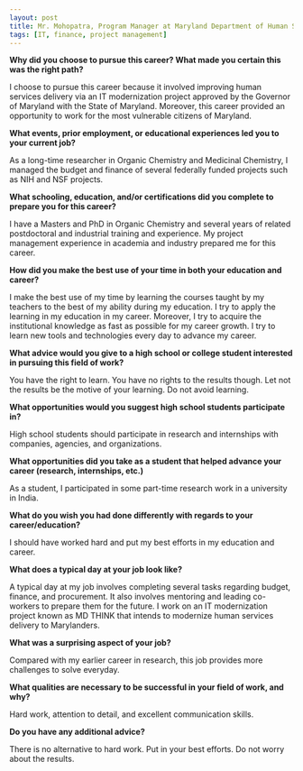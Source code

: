 ```yaml
---
layout: post
title: Mr. Mohopatra, Program Manager at Maryland Department of Human Services
tags: [IT, finance, project management]
---
```


**Why did you choose to pursue this career?  What made you certain this was the right path?**

I choose to pursue this career because it involved improving human services delivery via an IT modernization project approved by the Governor of Maryland with the State of Maryland. Moreover, this career provided an opportunity to work for the most vulnerable citizens of Maryland.

**What events, prior employment, or educational experiences led you to your current job?**

As a long-time researcher in Organic Chemistry and Medicinal Chemistry, I managed the budget and finance of several federally funded projects such as NIH and NSF projects.

**What schooling, education, and/or certifications did you complete to prepare you for this career?**

I have a Masters and PhD in Organic Chemistry and several years of related postdoctoral and industrial training and experience. My project management experience in academia and industry prepared me for this career.

**How did you make the best use of your time in both your education and career?**

I make the best use of my time by learning the courses taught by my teachers to the best of my ability during my education. I try to apply the learning in my education in my career. Moreover, I try to acquire the institutional knowledge as fast as possible for my career growth. I try to learn new tools and technologies every day to advance my career.

**What advice would you give to a high school or college student interested in pursuing this field of work?**

You have the right to learn. You have no rights to the results though. Let not the results be the motive of your learning. Do not avoid learning.

**What opportunities would you suggest high school students participate in?**

High school students should participate in research and internships with companies, agencies, and organizations.

**What opportunities did you take as a student that helped advance your career (research, internships, etc.)**

As a student, I participated in some part-time research work in a university in India.

**What do you wish you had done differently with regards to your career/education?**

I should have worked hard and put my best efforts in my education and career.

**What does a typical day at your job look like?**

A typical day at my job involves completing several tasks regarding budget, finance, and procurement. It also involves mentoring and leading co-workers to prepare them for the future. I work on an IT modernization project known as MD THINK that intends to modernize human services delivery to Marylanders.

**What was a surprising aspect of your job?**

Compared with my earlier career in research, this job provides more challenges to solve everyday.

**What qualities are necessary to be successful in your field of work, and why?**

Hard work, attention to detail, and excellent communication skills.

**Do you have any additional advice?**

There is no alternative to hard work. Put in your best efforts. Do not worry about the results.
